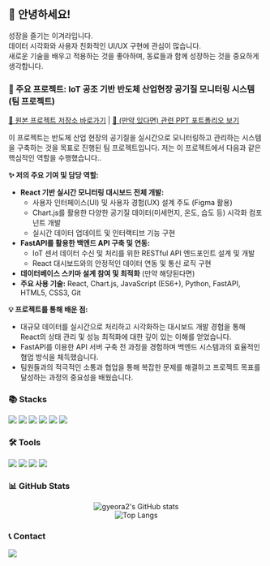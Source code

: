 ## 👋 안녕하세요!
성장을 즐기는 이겨라입니다.  
데이터 시각화와 사용자 친화적인 UI/UX 구현에 관심이 많습니다.  
새로운 기술을 배우고 적용하는 것을 좋아하며, 동료들과 함께 성장하는 것을 중요하게 생각합니다.

### 🚀 주요 프로젝트: IoT 공조 기반 반도체 산업현장 공기질 모니터링 시스템 (팀 프로젝트)

[🔗 원본 프로젝트 저장소 바로가기](https://github.com/2024-SMHRD-KDT-BigData-29/Smhrd_F4) | [📄 (만약 있다면) 관련 PPT 포트폴리오 보기](#) 

이 프로젝트는 반도체 산업 현장의 공기질을 실시간으로 모니터링하고 관리하는 시스템을 구축하는 것을 목표로 진행된 팀 프로젝트입니다. 
저는 이 프로젝트에서 다음과 같은 핵심적인 역할을 수행했습니다..

**✨ 저의 주요 기여 및 담당 역할:**

* **React 기반 실시간 모니터링 대시보드 전체 개발:**
    * 사용자 인터페이스(UI) 및 사용자 경험(UX) 설계 주도 (Figma 활용)
    * Chart.js를 활용한 다양한 공기질 데이터(미세먼지, 온도, 습도 등) 시각화 컴포넌트 개발
    * 실시간 데이터 업데이트 및 인터랙티브 기능 구현
* **FastAPI를 활용한 백엔드 API 구축 및 연동:**
    * IoT 센서 데이터 수신 및 처리를 위한 RESTful API 엔드포인트 설계 및 개발
    * React 대시보드와의 안정적인 데이터 연동 및 통신 로직 구현
* **데이터베이스 스키마 설계 참여 및 최적화** (만약 해당된다면)
* **주요 사용 기술:** React, Chart.js, JavaScript (ES6+), Python, FastAPI, HTML5, CSS3, Git

**💡 프로젝트를 통해 배운 점:**
* 대규모 데이터를 실시간으로 처리하고 시각화하는 대시보드 개발 경험을 통해 React의 상태 관리 및 성능 최적화에 대한 깊이 있는 이해를 얻었습니다.
* FastAPI를 이용한 API 서버 구축 전 과정을 경험하며 백엔드 시스템과의 효율적인 협업 방식을 체득했습니다.
* 팀원들과의 적극적인 소통과 협업을 통해 복잡한 문제를 해결하고 프로젝트 목표를 달성하는 과정의 중요성을 배웠습니다.




### 📚 Stacks
<p>
  <img src="https://img.shields.io/badge/JavaScript-F7DF1E?style=flat-square&logo=JavaScript&logoColor=black"/>
  <img src="https://img.shields.io/badge/React-61DAFB?style=flat-square&logo=React&logoColor=black"/>
  <img src="https://img.shields.io/badge/Python-3776AB?style=flat-square&logo=Python&logoColor=white"/>
  <img src="https://img.shields.io/badge/FastAPI-009688?style=flat-square&logo=FastAPI&logoColor=white"/>
  <img src="https://img.shields.io/badge/HTML5-E34F26?style=flat-square&logo=HTML5&logoColor=white"/>
  <img src="https://img.shields.io/badge/CSS3-1572B6?style=flat-square&logo=CSS3&logoColor=white"/>
</p>

### 🛠️ Tools
<p>
  <img src="https://img.shields.io/badge/Git-F05032?style=flat-square&logo=Git&logoColor=white"/>
  <img src="https://img.shields.io/badge/GitHub-181717?style=flat-square&logo=GitHub&logoColor=white"/>
  <img src="https://img.shields.io/badge/Figma-F24E1E?style=flat-square&logo=Figma&logoColor=white"/>
  <img src="https://img.shields.io/badge/VSCode-007ACC?style=flat-square&logo=VisualStudioCode&logoColor=white"/>
</p>

### 📊 GitHub Stats
<div align="center">
  <img src="https://github-readme-stats.vercel.app/api?username=gyeora2&show_icons=true&theme=radical" alt="gyeora2's GitHub stats"/>
  <br/>
  <img src="https://github-readme-stats.vercel.app/api/top-langs/?username=gyeora2&layout=compact&theme=radical" alt="Top Langs"/>
</div>

### 📞 Contact
<p>
  <a href="mailto:lgr0223000@gmail.com"><img src="https://img.shields.io/badge/Email-lgr0223000@gmail.com-EA4335?style=flat-square&logo=Gmail&logoColor=white"/></a>
</p>
